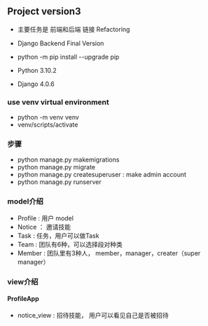 ## Project version3
- 主要任务是 前端和后端 链接 Refactoring
- Django Backend Final Version

- python -m pip install --upgrade pip
- Python 3.10.2
- Django 4.0.6



### use venv virtual environment
- python -m venv venv
- venv/scripts/activate

### 步骤
- python manage.py makemigrations
- python manage.py migrate
- python manage.py createsuperuser : make admin account
- python manage.py runserver

### model介绍
- Profile : 用户 model
- Notice ： 邀请技能
- Task : 任务，用户可以做Task
- Team : 团队有6种，可以选择段对种类
- Member : 团队里有3种人， member，manager，creater（super manager）

### view介绍

#### ProfileApp
- notice_view : 招待技能， 用户可以看见自己是否被招待
